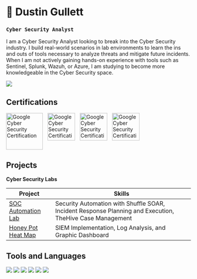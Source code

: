 <!DOCTYPE html>
<html lang="en">

<head>
<meta charset="UTF-8">
<meta name="viewport" content="width=device-width, initial-scale=1.0">
</head>

<body>


<h1>🔐 Dustin Gullett</h1>

<h3><code>Cyber Security Analyst</code></h3>

<p>
        I am a Cyber Security Analyst looking to break into the Cyber Security industry. I build real-world scenarios in lab environments to learn the ins and outs of tools necessary to analyze threats and mitigate future incidents. When I am not actively gaining hands-on experience with tools such as Sentinel, Splunk, Wazuh, or Azure, I am studying to become more knowledgeable in the Cyber Security space.
</p>

<a href="https://www.linkedin.com/in/dagullett/"><img src="https://img.shields.io/badge/-LinkedIn-0072b1?&style=for-the-badge&logo=linkedin&logoColor=white" /></a>

<h2>Certifications</h2>

<img align="left" alt="Google Cyber Security Certification" width="100px" src="https://github.com/dagullett/dagullett/assets/75142644/34904b45-84e6-4faa-86fc-dc8f79220178" style="padding-right:10px;"/>
<img align="left" alt="Google Cyber Security Certification" width="75px" src="https://github.com/dagullett/dagullett/assets/75142644/b7f589ff-a7e7-4a77-b0bb-89acc2a2b48f" style="padding-right:10px;"/>
<img align="left" alt="Google Cyber Security Certification" width="75px" src="https://github.com/dagullett/dagullett/assets/75142644/9b5cbe76-fec0-4f38-b4d2-aabfec20773b" style="padding-right:10px;"/>
<img align="left" alt="Google Cyber Security Certification" width="75px" src="https://github.com/dagullett/dagullett/assets/75142644/12e2f36c-5098-480c-a277-e7512af2dfda" style="padding-right:10px;"/>
<br clear="left">

<h2> Projects</h2>

<b>Cyber Security Labs</b>

| Project                                                                    | Skills
|----------------------------------------------------------------------------|---------------------------------------------------------------------------------------------------------------|
| [SOC Automation Lab](https://github.com/dagullett/SOC-Automation)          | Security Automation with Shuffle SOAR, Incident Response Planning and Execution, TheHive Case Management      |
| [Honey Pot Heat Map](https://github.com/dagullett/Wazuh-HoneyPot-Heat-Map) | SIEM Implementation, Log Analysis, and Graphic Dashboard                                                      |

<h2>Tools and Languages</h2>

<div>
<img src="https://img.shields.io/badge/-Wazuh-3595F9?&style=for-the-badge&logo=Wazuh&logoColor=black"/>
<img src="https://img.shields.io/badge/-theHive-E9CF42?&style=for-the-badge&logo=theHive&logoColor=white"/> 
<img src="https://img.shields.io/badge/-Azure-0089D6?&style=for-the-badge&logo=Microsoft%20Azure&logoColor=white"/>
<img src="https://img.shields.io/badge/DigitalOcean-%230167ff.svg?style=for-the-badge&logo=digitalOcean&logoColor=white)"/>
<img src="https://img.shields.io/badge/-Splunk-000000?&style=for-the-badge&logo=Splunk&logoColor=white"/>
<img src="https://img.shields.io/badge/Python-3776AB?style=for-the-badge&logo=python&logoColor=white"/>
</div>

</body>
